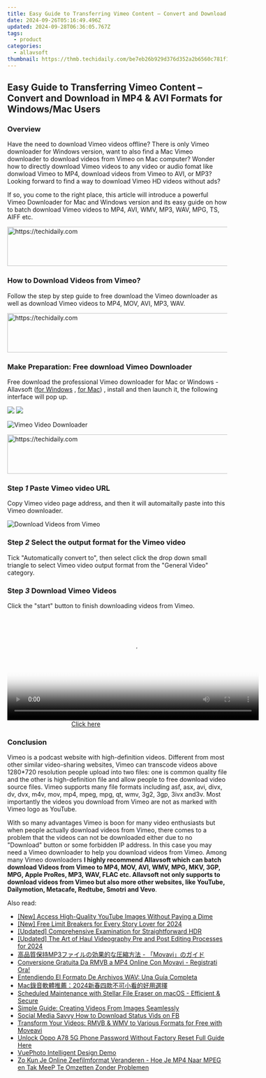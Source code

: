```yaml
---
title: Easy Guide to Transferring Vimeo Content – Convert and Download in MP4 & AVI Formats for Windows/Mac Users
date: 2024-09-26T05:16:49.496Z
updated: 2024-09-28T06:36:05.767Z
tags:
  - product
categories:
  - allavsoft
thumbnail: https://thmb.techidaily.com/be7eb26b929d376d352a2b6560c781f129b853a9868bdf923c96ee4b76c8aaef.jpg
---
```


## Easy Guide to Transferring Vimeo Content – Convert and Download in MP4 & AVI Formats for Windows/Mac Users

### Overview

Have the need to download Vimeo videos offline? There is only Vimeo downloader for Windows version, want to also find a Mac Vimeo downloader to download videos from Vimeo on Mac computer? Wonder how to directly download Vimeo videos to any video or audio fomat like donwload Vimeo to MP4, download videos from Vimeo to AVI, or MP3? Looking forward to find a way to download Vimeo HD videos without ads?

If so, you come to the right place, this article will introduce a powerful Vimeo Downloader for Mac and Windows version and its easy guide on how to batch download Vimeo videos to MP4, AVI, WMV, MP3, WAV, MPG, TS, AIFF etc.

<!-- affiliate ads begin -->
<a href="https://bluettiit.sjv.io/c/5597632/2148129/17093" target="_top" id="2148129">
  <img src="//a.impactradius-go.com/display-ad/17093-2148129" border="0" alt="https://techidaily.com" width="728" height="90"/>
</a>
<img height="0" width="0" src="https://bluettiit.sjv.io/i/5597632/2148129/17093" style="position:absolute;visibility:hidden;" border="0" />
<!-- affiliate ads end -->

### How to Download Videos from Vimeo?

Follow the step by step guide to free download the Vimeo downloader as well as download Vimeo videos to MP4, MOV, AVI, MP3, WAV.

<!-- affiliate ads begin -->
<a href="https://appsumo.8odi.net/c/5597632/2151854/7443" target="_top" id="2151854">
  <img src="//a.impactradius-go.com/display-ad/7443-2151854" border="0" alt="https://techidaily.com" width="600" height="90"/>
</a>
<img height="0" width="0" src="https://appsumo.8odi.net/i/5597632/2151854/7443" style="position:absolute;visibility:hidden;" border="0" />
<!-- affiliate ads end -->

### Make Preparation: Free download Vimeo Downloader

Free download the professional Vimeo downloader for Mac or Windows - Allavsoft ([for Windows](https://tools.techidaily.com/allavsoft/products/) , [for Mac](https://tools.techidaily.com/allavsoft/products/)) , install and then launch it, the following interface will pop up.

[![](https://www.allavsoft.com/how-to/../images/how-to/free-download-win.jpg)](https://tools.techidaily.com/allavsoft/products/) [![](https://www.allavsoft.com/how-to/../images/how-to/free-download-mac.jpg)](https://tools.techidaily.com/allavsoft/products/)

![Vimeo Video Downloader](https://www.allavsoft.com/how-to/../images/allavsoft/screen-shot-600.jpg)

<!-- affiliate ads begin -->
<a href="https://appsumo.8odi.net/c/5597632/2105876/7443" target="_top" id="2105876">
  <img src="//a.impactradius-go.com/display-ad/7443-2105876" border="0" alt="https://techidaily.com" width="728" height="90"/>
</a>
<img height="0" width="0" src="https://appsumo.8odi.net/i/5597632/2105876/7443" style="position:absolute;visibility:hidden;" border="0" />
<!-- affiliate ads end -->

### Step _1_ Paste Vimeo video URL

Copy Vimeo video page address, and then it will automaitally paste into this Vimeo downloader.

![Download Videos from Vimeo](https://www.allavsoft.com/how-to/../images/how-to/vimeo-downloader/download-vimeo-videos.jpg)

### Step _2_ Select the output format for the Vimeo video

Tick "Automatically convert to", then select click the drop down small triangle to select Vimeo video output format from the "General Video" category.

### Step _3_ Download Vimeo Videos

Click the "start" button to finish downloading videos from Vimeo.

<!-- affiliate ads begin -->
<span id="1983553">
					<video width="576" height="240" style="cursor:pointer"
           poster="//a.impactradius-go.com/display-clicktoplayimage/1983553.png"
           onclick="if(!this.playClicked){this.play();this.setAttribute('controls',true);this.playClicked=true;}">
	   <source src="//a.impactradius-go.com/display-ad/22993-1983553">
	   <img src="//a.impactradius-go.com/display-clicktoplayimage/1983553.png" style="border: none; height: 100%; width: 100%; object-fit: contain">
	</video>
	<div style="width:360px;text-align:center"><a href="javascript:window.open(decodeURIComponent('https%3A%2F%2Fhomestyler.sjv.io%2Fc%2F5597632%2F1983553%2F22993'), '_blank');void(0);">Click here</a></div>
</span>
<img height="0" width="0" src="https://imp.pxf.io/i/5597632/1983553/22993" style="position:absolute;visibility:hidden;" border="0" />
<!-- affiliate ads end -->

### Conclusion

Vimeo is a podcast website with high-definition videos. Different from most other similar video-sharing websites, Vimeo can transcode videos above 1280\*720 resolution people upload into two files: one is common quality file and the other is high-definition file and allow people to free download video source files. Vimeo supports many file formats including asf, asx, avi, divx, dv, dvx, m4v, mov, mp4, mpeg, mpg, qt, wmv, 3g2, 3gp, 3ivx and3v. Most importantly the videos you download from Vimeo are not as marked with Vimeo logo as YouTube.

With so many advantages Vimeo is boon for many video enthusiasts but when people actually download videos from Vimeo, there comes to a problem that the videos can not be downloaded either due to no "Download" button or some forbidden IP address. In this case you may need a Vimeo downloader to help you download videos from Vimeo. Among many Vimeo downloaders **I highly recommend Allavsoft which can batch download Videos from Vimeo to MP4, MOV, AVI, WMV, MPG, MKV, 3GP, MPG, Apple ProRes, MP3, WAV, FLAC etc. Allavsoft not only supports to download videos from Vimeo but also more other websites, like YouTube, Dailymotion, Metacafe, Redtube, Smotri and Vevo**.

<ins class="adsbygoogle"
     style="display:block"
     data-ad-format="autorelaxed"
     data-ad-client="ca-pub-7571918770474297"
     data-ad-slot="1223367746"></ins>

<ins class="adsbygoogle"
     style="display:block"
     data-ad-client="ca-pub-7571918770474297"
     data-ad-slot="8358498916"
     data-ad-format="auto"
     data-full-width-responsive="true"></ins>

<span class="atpl-alsoreadstyle">Also read:</span>
<div><ul>
<li><a href="https://youtube-web.techidaily.com/ccess-high-quality-youtube-images-without-paying-a-dime/"><u>[New] Access High-Quality YouTube Images Without Paying a Dime</u></a></li>
<li><a href="https://instagram-videos.techidaily.com/new-free-limit-breakers-for-every-story-lover-for-2024/"><u>[New] Free Limit Breakers for Every Story Lover for 2024</u></a></li>
<li><a href="https://extra-information.techidaily.com/updated-comprehensive-examination-for-straightforward-hdr/"><u>[Updated] Comprehensive Examination for Straightforward HDR</u></a></li>
<li><a href="https://fox-direct.techidaily.com/updated-the-art-of-haul-videography-pre-and-post-editing-processes-for-2024/"><u>[Updated] The Art of Haul Videography Pre and Post Editing Processes for 2024</u></a></li>
<li><a href="https://win-special.techidaily.com/1726224429261-mp3-movavi/"><u>高品質保持MP3ファイルの効果的な圧縮方法 - 「Movavi」のガイド</u></a></li>
<li><a href="https://win-special.techidaily.com/conversione-gratuita-da-rmvb-a-mp4-online-con-movavi-registrati-ora/"><u>Conversione Gratuita Da RMVB a MP4 Online Con Movavi - Registrati Ora!</u></a></li>
<li><a href="https://win-special.techidaily.com/entendiendo-el-formato-de-archivos-wav-una-guia-completa/"><u>Entendiendo El Formato De Archivos WAV: Una Guía Completa</u></a></li>
<li><a href="https://win-special.techidaily.com/mac2024/"><u>Mac錄音軟體推薦：2024新春四款不可小看的好用選擇</u></a></li>
<li><a href="https://data-safeguard.techidaily.com/scheduled-maintenance-with-stellar-file-eraser-on-macos-efficient-and-secure/"><u>Scheduled Maintenance with Stellar File Eraser on macOS - Efficient & Secure</u></a></li>
<li><a href="https://win-special.techidaily.com/simple-guide-creating-videos-from-images-seamlessly/"><u>Simple Guide: Creating Videos From Images Seamlessly</u></a></li>
<li><a href="https://facebook-video-files.techidaily.com/social-media-savvy-how-to-download-status-vids-on-fb/"><u>Social Media Savvy How to Download Status Vids on FB</u></a></li>
<li><a href="https://win-special.techidaily.com/transform-your-videos-rmvb-and-wmv-to-various-formats-for-free-with-moveavi/"><u>Transform Your Videos: RMVB & WMV to Various Formats for Free with Moveavi</u></a></li>
<li><a href="https://easy-unlock-android.techidaily.com/unlock-oppo-a78-5g-phone-password-without-factory-reset-full-guide-here-by-drfone-android/"><u>Unlock Oppo A78 5G Phone Password Without Factory Reset Full Guide Here</u></a></li>
<li><a href="https://extra-lessons.techidaily.com/vuephoto-intelligent-design-demo/"><u>VuePhoto Intelligent Design Demo</u></a></li>
<li><a href="https://win-special.techidaily.com/zo-kun-je-online-zeefilmformat-veranderen-hoe-je-mp4-naar-mpeg-en-tak-meep-te-omzetten-zonder-problemen/"><u>Zo Kun Je Online Zeefilmformat Veranderen - Hoe Je MP4 Naar MPEG en Tak MeeP Te Omzetten Zonder Problemen</u></a></li>
</ul></div>

